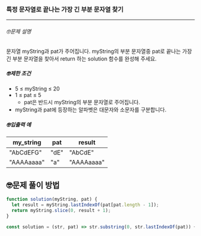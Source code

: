 ### 특정 문자열로 끝나는 가장 긴 부분 문자열 찾기

---

###### 🤓문제 설명

문자열 myString과 pat가 주어집니다. myString의 부분 문자열중 pat로 끝나는 가장 긴 부분 문자열을 찾아서 return 하는 solution 함수를 완성해 주세요.

##### 🤓제한 조건

- 5 ≤ myString ≤ 20
- 1 ≤ pat ≤ 5
  - pat은 반드시 myString의 부분 문자열로 주어집니다.
- myString과 pat에 등장하는 알파벳은 대문자와 소문자를 구분합니다.

##### 🤓입출력 예

| my_string  | pat  | result     |
| ---------- | ---- | ---------- |
| "AbCdEFG"  | "dE" | "AbCdE"    |
| "AAAAaaaa" | "a"  | "AAAAaaaa" |

## 🤓문제 풀이 방법

```javascript
function solution(myString, pat) {
  let result = myString.lastIndexOf(pat[pat.length - 1]);
  return myString.slice(0, result + 1);
}
```

```javascript
const solution = (str, pat) => str.substring(0, str.lastIndexOf(pat)) + pat;
```
